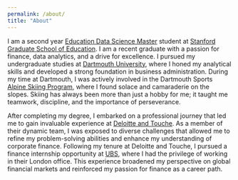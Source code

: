 ```yaml
---
permalink: /about/
title: "About"
---
```

I am a second year [Education Data Science Master](https://ed.stanford.edu/eds) student at [Stanford Graduate School of Education](https://ed.stanford.edu/). I am a recent graduate with a passion for finance, data analytics, and a drive for excellence. I pursued my undergraduate studies at [Dartmouth University](https://www.dartmouth.edu/), where I honed my analytical skills and developed a strong foundation in business administration. During my time at Dartmouth, I was actively involved in the Dartmouth Sports [Alpine Skiing Program](https://dartmouthsports.com/sports/alpine-skiing), where I found solace and camaraderie on the slopes. Skiing has always been more than just a hobby for me; it taught me teamwork, discipline, and the importance of perseverance.

After completing my degree, I embarked on a professional journey that led me to gain invaluable experience at [Deloitte and Touche](https://www2.deloitte.com/). As a member of their dynamic team, I was exposed to diverse challenges that allowed me to refine my problem-solving abilities and enhance my understanding of corporate finance. Following my tenure at Deloitte and Touche, I pursued a finance internship opportunity at [UBS](https://www.ubs.com/), where I had the privilege of working in their London office. This experience broadened my perspective on global financial markets and reinforced my passion for finance as a career path.
